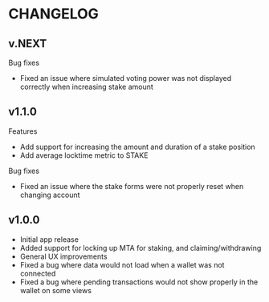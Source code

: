# CHANGELOG

## v.NEXT

Bug fixes

- Fixed an issue where simulated voting power was not displayed
  correctly when increasing stake amount

## v1.1.0

Features

- Add support for increasing the amount and duration of a stake position
- Add average locktime metric to STAKE

Bug fixes

- Fixed an issue where the stake forms were not properly reset when changing account

## v1.0.0

- Initial app release
- Added support for locking up MTA for staking, and claiming/withdrawing
- General UX improvements
- Fixed a bug where data would not load when a wallet was not connected
- Fixed a bug where pending transactions would not show properly in the wallet on some views
